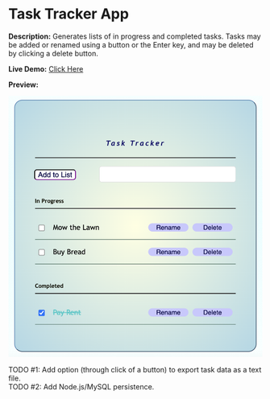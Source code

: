 # Task Tracker App
  
**Description:** Generates lists of in progress and completed tasks. Tasks may be added or renamed using a button or the Enter key, and may be deleted by clicking a delete button.  
  
**Live Demo:** [Click Here](https://chaseofthejungle.github.io/js-task-tracker/Task%20Tracker/)  

**Preview:**  
  
![JS Task Tracker](https://github.com/chaseofthejungle/js-task-tracker/blob/main/tasktrackerdemo.png "Task Tracker Preview")  
  
TODO #1: Add option (through click of a button) to export task data as a text file.  
TODO #2: Add Node.js/MySQL persistence.
